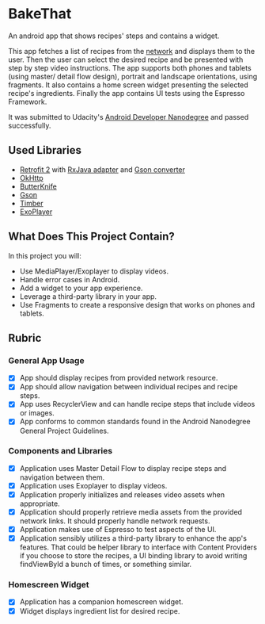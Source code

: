 # BakeThat
An android app that shows recipes' steps and contains a widget. 

This app fetches a list of recipes from the [network](https://d17h27t6h515a5.cloudfront.net/topher/2017/May/59121517_baking/baking.json)
and displays them to the user. Then the user can select the desired recipe and be presented with step by step video instructions.
The app supports both phones and tablets (using master/ detail flow design), portrait and landscape orientations, using fragments. It also
contains a home screen widget presenting the selected recipe's ingredients. Finally the app contains UI tests using the Espresso Framework.

It was submitted to Udacity's [Android Developer Nanodegree](https://eu.udacity.com/course/android-developer-nanodegree-by-google--nd801) and passed successfully.

## Used Libraries
* [Retrofit 2](https://github.com/square/retrofit) with [RxJava adapter](https://github.com/square/retrofit/tree/master/retrofit-adapters/rxjava2) and [Gson converter](https://github.com/square/retrofit/tree/master/retrofit-converters/gson)
* [OkHttp](https://github.com/square/okhttp)
* [ButterKnife](https://github.com/JakeWharton/butterknife)
* [Gson](https://github.com/google/gson)
* [Timber](https://github.com/JakeWharton/timber)
* [ExoPlayer](https://github.com/google/ExoPlayer)

## What Does This Project Contain?
In this project you will:
* Use MediaPlayer/Exoplayer to display videos.
* Handle error cases in Android.
* Add a widget to your app experience.
* Leverage a third-party library in your app.
* Use Fragments to create a responsive design that works on phones and tablets.

## Rubric

### General App Usage
- [x] App should display recipes from provided network resource.
- [x] App should allow navigation between individual recipes and recipe steps.
- [x] App uses RecyclerView and can handle recipe steps that include videos or images.
- [x] App conforms to common standards found in the Android Nanodegree General Project Guidelines.

### Components and Libraries
- [x] Application uses Master Detail Flow to display recipe steps and navigation between them.
- [x] Application uses Exoplayer to display videos.
- [x] Application properly initializes and releases video assets when appropriate.
- [x] Application should properly retrieve media assets from the provided network links. It should properly handle network requests.
- [x] Application makes use of Espresso to test aspects of the UI.
- [x] Application sensibly utilizes a third-party library to enhance the app's features. That could be helper library to interface with Content Providers if you choose to store the recipes, a UI binding library to avoid writing findViewById a bunch of times, or something similar.

### Homescreen Widget
- [x] Application has a companion homescreen widget.
- [x] Widget displays ingredient list for desired recipe.
